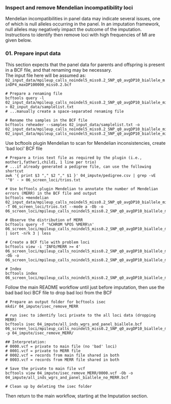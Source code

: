 ### Inspect and remove Mendelian incompatibility loci ###
Mendelian incompatibilities in panel data may indicate several issues, one of which is null alleles occurring in the panel. In an imputation framework, null alleles may negatively impact the outcome of the imputation. Instructions to identify then remove loci with high frequencies of MI are given below.     

### 01. Prepare input data ###
This section expects that the panel data for parents and offspring is present in a BCF file, and that renaming may be necessary.   
The input file here will be assumed as: `02_input_data/mpileup_calls_noindel5_miss0.2_SNP_q0_avgDP10_biallele_minDP4_maxDP100000_miss0.2.bcf`    
```
# Prepare a renaming file
bcftools query -l 02_input_data/mpileup_calls_noindel5_miss0.2_SNP_q0_avgDP10_biallele_minDP4_maxDP100000_miss0.2.bcf > 02_input_data/samplelist.txt
# ...manually create a space-separated renaming file

# Rename the samples in the BCF file
bcftools reheader --samples 02_input_data/samplelist.txt -o 02_input_data/mpileup_calls_noindel5_miss0.2_SNP_q0_avgDP10_biallele_minDP4_maxDP100000_miss0.2_rename.bcf 02_input_data/mpileup_calls_noindel5_miss0.2_SNP_q0_avgDP10_biallele_minDP4_maxDP100000_miss0.2.bcf

```

Use bcftools plugin Mendelian to scan for Mendelian inconsistencies, create 'bad loci' BCF file
```
# Prepare a trios text file as required by the plugin (i.e., mother1,father1,child1, 1 line per trio)  
# ...if already generated a pedigree file, can use the following shortcut
awk '{ print $3 "," $2 "," $1 }' 04_impute/pedigree.csv | grep -vE '^0' - > 06_screen_loci/trios.txt

# Use bcftools plugin Mendelian to annotate the number of Mendelian errors (MERR) in the BCF file and output
bcftools +mendelian 02_input_data/mpileup_calls_noindel5_miss0.2_SNP_q0_avgDP10_biallele_minDP4_maxDP100000_miss0.2_rename.bcf -T 06_screen_loci/trios.txt --mode a -Ob -o 06_screen_loci/mpileup_calls_noindel5_miss0.2_SNP_q0_avgDP10_biallele_minDP4_maxDP100000_miss0.2_rename_MERR.bcf

# Observe the distribution of MERR
bcftools query -f '%CHROM %POS %MERR\n' 06_screen_loci/mpileup_calls_noindel5_miss0.2_SNP_q0_avgDP10_biallele_minDP4_maxDP100000_miss0.2_rename_MERR.bcf | sort -nrk 3 | less

# Create a BCF file with problem loci
bcftools view -i 'INFO/MERR >= 4' 06_screen_loci/mpileup_calls_noindel5_miss0.2_SNP_q0_avgDP10_biallele_minDP4_maxDP100000_miss0.2_rename_MERR.bcf -Ob -o 06_screen_loci/mpileup_calls_noindel5_miss0.2_SNP_q0_avgDP10_biallele_minDP4_maxDP100000_miss0.2_rename_MERR_4.bcf

# Index
bcftools index 06_screen_loci/mpileup_calls_noindel5_miss0.2_SNP_q0_avgDP10_biallele_minDP4_maxDP100000_miss0.2_rename_MERR_4.bcf
```

Follow the main README workflow until just before imputation, then use the bad bad loci BCF file to drop bad loci from the BCF
```
# Prepare an output folder for bcftools isec
mkdir 04_impute/isec_remove_MERR

# run isec to identify loci private to the all loci data (dropping MERR)
bcftools isec 04_impute/all_inds_wgrs_and_panel_biallele.bcf 06_screen_loci/mpileup_calls_noindel5_miss0.2_SNP_q0_avgDP10_biallele_minDP4_maxDP100000_miss0.2_rename_MERR_4.bcf -p 04_impute/isec_remove_MERR/

## Interpretation:
# 0000.vcf = private to main file (no 'bad' loci)
# 0001.vcf = private to MERR file
# 0002.vcf = records from main file shared in both
# 0003.vcf = records from MERR file shared in both

# Save the private to main file vcf
bcftools view 04_impute/isec_remove_MERR/0000.vcf -Ob -o 04_impute/all_inds_wgrs_and_panel_biallele_no_MERR.bcf

# Clean up by deleting the isec folder
```

Then return to the main workflow, starting at the Imputation section.    
